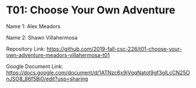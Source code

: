 # T01: Choose Your Own Adventure
 
Name 1: Alex Meadors

Name 2: Shawn Villahermosa

Repository Link: https://github.com/2019-fall-csc-226/t01-choose-your-own-adventure-meadors-villahermosa-t01

Google Document Link: https://docs.google.com/document/d/1ATNzc6x9jVgqNatot9gf3glLcCN25OnJSO8_86f5Bj0/edit?usp=sharing
